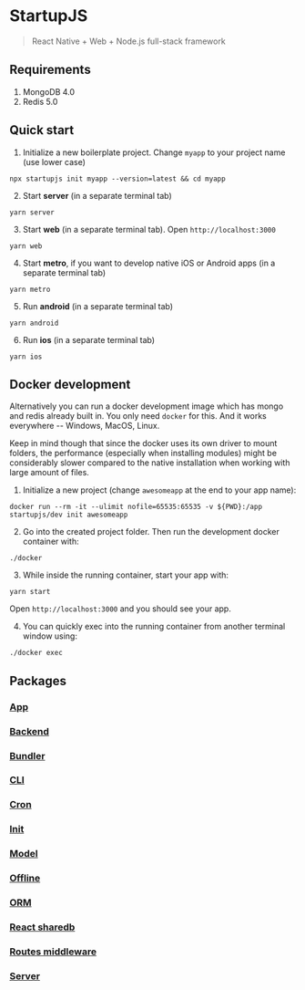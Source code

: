 # StartupJS

> React Native + Web + Node.js full-stack framework

## Requirements

1. MongoDB 4.0
2. Redis 5.0

## Quick start

1. Initialize a new boilerplate project. Change `myapp` to your project name (use lower case)

```
npx startupjs init myapp --version=latest && cd myapp
```

2. Start **server** (in a separate terminal tab)

```
yarn server
```

3. Start **web** (in a separate terminal tab). Open `http://localhost:3000`

```
yarn web
```

4. Start **metro**, if you want to develop native iOS or Android apps (in a separate terminal tab)

```
yarn metro
```

5. Run **android** (in a separate terminal tab)

```
yarn android
```

6. Run **ios** (in a separate terminal tab)

```
yarn ios
```

## Docker development

Alternatively you can run a docker development image which has mongo and redis already built in.
You only need `docker` for this. And it works everywhere -- Windows, MacOS, Linux.

Keep in mind though that since the docker uses its own driver to mount folders, the
performance (especially when installing modules) might be considerably slower compared
to the native installation when working with large amount of files.

1. Initialize a new project (change `awesomeapp` at the end to your app name):

```
docker run --rm -it --ulimit nofile=65535:65535 -v ${PWD}:/app startupjs/dev init awesomeapp
```

2. Go into the created project folder. Then run the development docker container with:

```
./docker
```

3. While inside the running container, start your app with:

```
yarn start
```

Open `http://localhost:3000` and you should see your app.

4. You can quickly exec into the running container from another terminal window using:

```
./docker exec
```

## Packages

### [App](https://github.com/dmapper/startupjs/blob/master/packages/app)

### [Backend](https://github.com/dmapper/startupjs/blob/master/packages/backend)

### [Bundler](https://github.com/dmapper/startupjs/blob/master/packages/bundler)

### [CLI](https://github.com/dmapper/startupjs/blob/master/packages/cli)

### [Cron](https://github.com/dmapper/startupjs/blob/master/packages/cron)

### [Init](https://github.com/dmapper/startupjs/blob/master/packages/init)

### [Model](https://github.com/dmapper/startupjs/blob/master/packages/model)

### [Offline](https://github.com/dmapper/startupjs/blob/master/packages/offline)

### [ORM](https://github.com/dmapper/startupjs/blob/master/packages/orm)

### [React sharedb](https://github.com/dmapper/startupjs/blob/master/packages/react-sharedb)

### [Routes middleware](https://github.com/dmapper/startupjs/blob/master/packages/routes-middleware)

### [Server](https://github.com/dmapper/startupjs/blob/master/packages/server)
